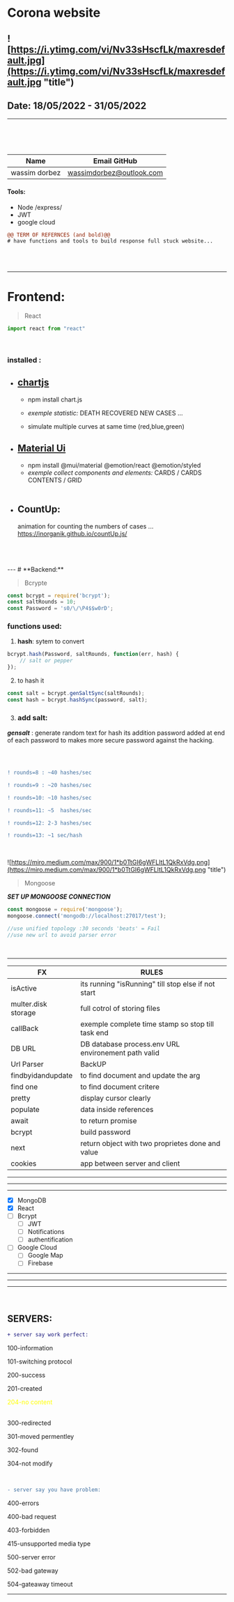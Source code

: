 
# **Corona website**


![https://i.ytimg.com/vi/Nv33sHscfLk/maxresdefault.jpg](https://i.ytimg.com/vi/Nv33sHscfLk/maxresdefault.jpg "title")
---
## Date: 18/05/2022 - 31/05/2022
---
<br>
<br>
<br>

|  Name |  Email GitHub|
|-----|-----|
| wassim dorbez | wassimdorbez@outlook.com |

#### Tools:
* Node  /express/
* JWT 
* google cloud 

```diff
@@ TERM OF REFERNCES (and bold)@@
# have functions and tools to build response full stuck website...
```
<br>
<br>

---
# **Frontend:**

>React

```javascript
import react from "react" 
```

<br>

### __installed :__ 

+ ## [chartjs](https://www.chartjs.org/ "click to link")
    + npm install chart.js
    +  _exemple statistic:_
      DEATH RECOVERED NEW CASES ...
      <br>

    + simulate multiple curves at same time (red,blue,green)



+ ## [Material Ui](https://mui.com/ "click to link")
    * npm install @mui/material @emotion/react @emotion/styled
    *  _exemple collect components and elements:_
    CARDS / CARDS CONTENTS / GRID

    <br>
+ ## CountUp:
     animation for counting the numbers of cases ...
    https://inorganik.github.io/countUp.js/
<br>
<br>
<br>
---
# **Backend:**

>Bcrypte

```javascript
const bcrypt = require('bcrypt');
const saltRounds = 10;
const Password = 's0/\/\P4$$w0rD';
```

### __functions used:__
1. **hash**: sytem to convert
```javascript
bcrypt.hash(Password, saltRounds, function(err, hash) {
    // salt or pepper
});
```
2. to hash it
```````js
const salt = bcrypt.genSaltSync(saltRounds);
const hash = bcrypt.hashSync(password, salt);
````````
3. ###  add salt:

___gensalt___ : generate random text for hash its addition password added at end of each password to makes more secure password against the hacking.

<br>

```diff

! rounds=8 : ~40 hashes/sec

! rounds=9 : ~20 hashes/sec

! rounds=10: ~10 hashes/sec

! rounds=11: ~5  hashes/sec

! rounds=12: 2-3 hashes/sec

! rounds=13: ~1 sec/hash

```

<br>

![https://miro.medium.com/max/900/1*b0TtGI6gWFLltL1QkRxVdg.png](https://miro.medium.com/max/900/1*b0TtGI6gWFLltL1QkRxVdg.png "title")



>Mongoose


***_SET UP MONGOOSE CONNECTION_***


```````javascript
const mongoose = require('mongoose');
mongoose.connect('mongodb://localhost:27017/test');

//use unified topology :30 seconds 'beats' = Fail
//use new url to avoid parser error
````````
<br>

---
|FX|RULES|
|---|---|
|isActive|its running "isRunning" till stop else if not start|
|multer.disk storage|full cotrol of storing files|
|callBack|exemple complete time stamp so stop till task end|
|DB URL|DB database process.env URL environement path valid|
|Url Parser|BackUP|
|findbyidandupdate|to find document and update the arg|
|find one|to find document critere|
|pretty|display cursor clearly|
|populate|data inside references|
|await|to return promise|
|bcrypt|build password|
|next|return object with two proprietes done and value|
|cookies|app between server and client|

---
***
---


    
- [x] MongoDB
- [x] React
- [ ] Bcrypt
    - [ ] JWT
    - [ ] Notifications
    - [ ] authentification
- [ ] Google Cloud
    - [ ] Google Map
    - [ ] Firebase

---
***
---

<br>


## **SERVERS**:

```diff
+ server say work perfect:
```

100-information

101-switching protocol

200-success

201-created
<div style="color:yellow"> 204-no content </div>
<br>

300-redirected

301-moved permentley

302-found

304-not modify

<br>

```diff
- server say you have problem:
```

400-errors

400-bad request

403-forbidden

415-unsupported media type

500-server error

502-bad gateway

504-gateaway timeout

---

